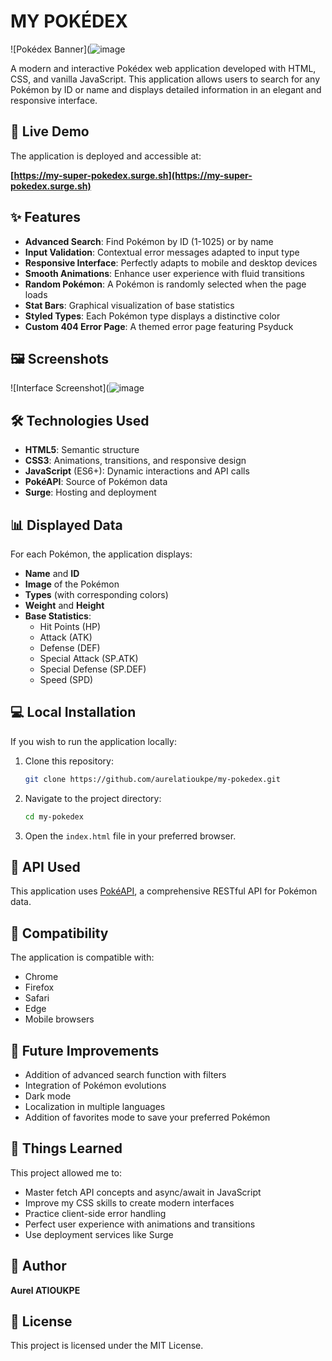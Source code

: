 # MY POKÉDEX

![Pokédex Banner](![image](https://github.com/user-attachments/assets/3aa55246-c9f6-466d-a0d4-b23539223f75)


A modern and interactive Pokédex web application developed with HTML, CSS, and vanilla JavaScript. This application allows users to search for any Pokémon by ID or name and displays detailed information in an elegant and responsive interface.

## 🔴 Live Demo

The application is deployed and accessible at:

**[https://my-super-pokedex.surge.sh](https://my-super-pokedex.surge.sh)**

## ✨ Features

- **Advanced Search**: Find Pokémon by ID (1-1025) or by name
- **Input Validation**: Contextual error messages adapted to input type
- **Responsive Interface**: Perfectly adapts to mobile and desktop devices
- **Smooth Animations**: Enhance user experience with fluid transitions
- **Random Pokémon**: A Pokémon is randomly selected when the page loads
- **Stat Bars**: Graphical visualization of base statistics
- **Styled Types**: Each Pokémon type displays a distinctive color
- **Custom 404 Error Page**: A themed error page featuring Psyduck

## 🖼️ Screenshots

![Interface Screenshot](![image](https://github.com/user-attachments/assets/f892c89b-e9d6-4b3e-b66f-7d9fa2512044)


## 🛠️ Technologies Used

- **HTML5**: Semantic structure
- **CSS3**: Animations, transitions, and responsive design
- **JavaScript** (ES6+): Dynamic interactions and API calls
- **PokéAPI**: Source of Pokémon data
- **Surge**: Hosting and deployment

## 📊 Displayed Data

For each Pokémon, the application displays:
- **Name** and **ID**
- **Image** of the Pokémon
- **Types** (with corresponding colors)
- **Weight** and **Height**
- **Base Statistics**:
  - Hit Points (HP)
  - Attack (ATK)
  - Defense (DEF)
  - Special Attack (SP.ATK)
  - Special Defense (SP.DEF)
  - Speed (SPD)

## 💻 Local Installation

If you wish to run the application locally:

1. Clone this repository:
   ```bash
   git clone https://github.com/aurelatioukpe/my-pokedex.git
   ```

2. Navigate to the project directory:
   ```bash
   cd my-pokedex
   ```

3. Open the `index.html` file in your preferred browser.

## 🔄 API Used

This application uses [PokéAPI](https://pokeapi.co/), a comprehensive RESTful API for Pokémon data.

## 📱 Compatibility

The application is compatible with:
- Chrome
- Firefox
- Safari
- Edge
- Mobile browsers

## 🔮 Future Improvements

- Addition of advanced search function with filters
- Integration of Pokémon evolutions
- Dark mode
- Localization in multiple languages
- Addition of favorites mode to save your preferred Pokémon

## 🧠 Things Learned

This project allowed me to:
- Master fetch API concepts and async/await in JavaScript
- Improve my CSS skills to create modern interfaces
- Practice client-side error handling
- Perfect user experience with animations and transitions
- Use deployment services like Surge

## 👤 Author

**Aurel ATIOUKPE**

## 📄 License

This project is licensed under the MIT License.

